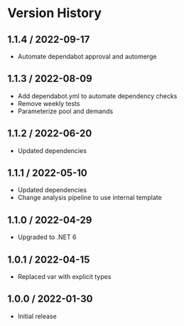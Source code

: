 # Version History

## 1.1.4 / 2022-09-17

- Automate dependabot approval and automerge

## 1.1.3 / 2022-08-09

- Add dependabot.yml to automate dependency checks
- Remove weekly tests
- Parameterize pool and demands

## 1.1.2 / 2022-06-20

- Updated dependencies

## 1.1.1 / 2022-05-10

- Updated dependencies
- Change analysis pipeline to use internal template

## 1.1.0 / 2022-04-29

- Upgraded to .NET 6

## 1.0.1 / 2022-04-15

- Replaced var with explicit types

## 1.0.0 / 2022-01-30

- Initial release
